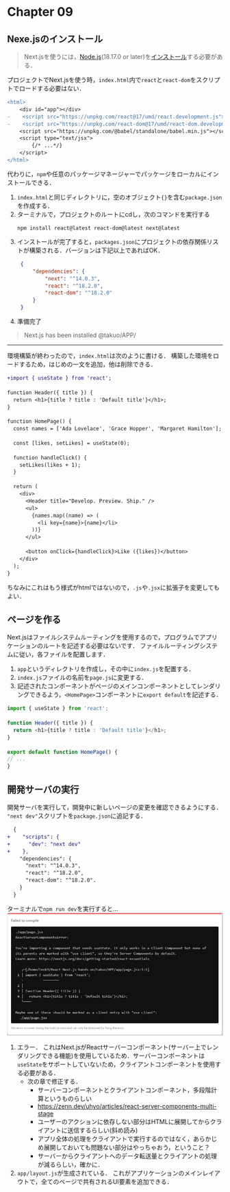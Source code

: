 # Chapter 09
## Nexe.jsのインストール
> Next.jsを使うには，[Node.js][Node.js_install](18.17.0 or later)を[インストール][Node_install_ubuntu]する必要がある．

プロジェクトでNext.jsを使う時，`index.html`内で`react`と`react-dom`をスクリプトでロードする必要はない．
```diff html
<html>
    <div id="app"></div>
-    <script src="https://unpkg.com/react@17/umd/react.development.js"></script>
-    <script src="https://unpkg.com/react-dom@17/umd/react-dom.development.js"></script>
    <script src="https://unpkg.com/@babel/standalone/babel.min.js"></script>
    <script type="text/jsx">
        {/* ...*/}
    </script>
</html>
```
代わりに，`npm`や任意のパッケージマネージャーでパッケージをローカルにインストールできる．
1. `index.html`と同じディレクトリに，空のオブジェクト`{}`を含む`package.json`を作成する．
2. ターミナルで，プロジェクトのルートにcdし，次のコマンドを実行する
   ```shell
   npm install react@latest react-dom@latest next@latest
   ```
3. インストールが完了すると，`packages.json`にプロジェクトの依存関係リストが構築される．バージョンは下記以上であればOK．
   ```json
    {
        "dependencies": {
            "next": "^14.0.3",
            "react": "^18.2.0",
            "react-dom": "^18.2.0"
        }
    }
   ```
4. 準備完了
   
> Next.js has been installed @takuo/APP/
---
環境構築が終わったので，`index.html`は次のように書ける．
構築した環境をロードするため，はじめの一文を追加，他は削除できる．
```diff js
+import { useState } from 'react';
 
function Header({ title }) {
  return <h1>{title ? title : 'Default title'}</h1>;
}
 
function HomePage() {
  const names = ['Ada Lovelace', 'Grace Hopper', 'Margaret Hamilton'];
 
  const [likes, setLikes] = useState(0);
 
  function handleClick() {
    setLikes(likes + 1);
  }
 
  return (
    <div>
      <Header title="Develop. Preview. Ship." />
      <ul>
        {names.map((name) => (
          <li key={name}>{name}</li>
        ))}
      </ul>
 
      <button onClick={handleClick}>Like ({likes})</button>
    </div>
  );
}
```
ちなみにこれはもう様式がhtmlではないので，`.js`や`.jsx`に拡張子を変更してもよい．

## ページを作る
Next.jsはファイルシステムルーティングを使用するので，プログラムでアプリケーションのルートを記述する必要はないです．
ファイルルーティングシステムに従い，各ファイルを配置します．

1. `app`というディレクトリを作成し，その中に`index.js`を配置する．
2. `index.js`ファイルの名前を`page.js`に変更する．
3. 記述されたコンポーネントがページのメインコンポーネントとしてレンダリングできるよう，`<HomePage>`コンポーネントに`export default`を記述する．
  ```js:app/page.js
  import { useState } from 'react';

  function Header({ title }) {
    return <h1>{title ? title : 'Default title'}</h1>;
  }

  export default function HomePage() {
  // ...
  }
  ```
## 開発サーバの実行
開発サーバを実行して，開発中に新しいページの変更を確認できるようにする．
`"next dev"`スクリプトを`package.json`に追記する．
```diff js
  {
+    "scripts": {
+      "dev": "next dev"
+    },
    "dependencies": {
      "next": "^14.0.3",
      "react": "^18.2.0",
      "react-dom": "^18.2.0".
    }
  }
```
ターミナルで`npm run dev`を実行すると…
![err][err_fig]
1. エラー．
   これはNext.jsがReactサーバーコンポーネント(サーバー上でレンダリングできる機能)を使用しているため．サーバーコンポーネントは`useState`をサポートしていないため，クライアントコンポーネントを使用する必要がある．
   - 次の章で修正する．
     - サーバーコンポーネントとクライアントコンポーネント，多段階計算というものらしい
     - https://zenn.dev/uhyo/articles/react-server-components-multi-stage
     - ユーザーのアクションに依存しない部分はHTMLに展開してからクライアントに送信するらしい(斜め読み)
     - アプリ全体の処理をクライアントで実行するのではなく，あらかじめ展開しておいても問題ない部分はやっちゃおう，ということ？
     - サーバーからクライアントへのデータ転送量とクライアントの処理が減るらしい，確かに．
2. `app/layout.js`が生成されている．
   これがアプリケーションのメインレイアウトで，全てのページで共有されるUI要素を追加できる．


[Node_install_ubuntu]: https://qiita.com/seibe/items/36cef7df85fe2cefa3ea
[Node.js_install]: https://nodejs.org/en/
[err_fig]: ./err.png
